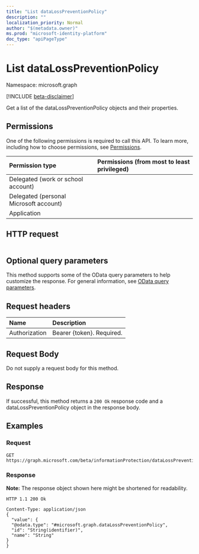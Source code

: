 ```yaml
---
title: "List dataLossPreventionPolicy"
description: ""
localization_priority: Normal
author: "$(metadata.owner)"
ms.prod: "microsoft-identity-platform"
doc_type: "apiPageType"
---
```


# List dataLossPreventionPolicy

Namespace: microsoft.graph

[!INCLUDE [beta-disclaimer](../../includes/beta-disclaimer.md)]

Get a list of the dataLossPreventionPolicy objects and their properties.

## Permissions

One of the following permissions is required to call this API. To learn more, including how to choose permissions, see [Permissions](/graph/permissions-reference).

| Permission type                        | Permissions (from most to least privileged) |
| :------------------------------------- | :------------------------------------------ |
| Delegated (work or school account)     |                                             |
| Delegated (personal Microsoft account) |                                             |
| Application                            |                                             |

## HTTP request

<!-- {
  "blockType": "ignored"
}
-->

```http

```

## Optional query parameters

This method supports some of the OData query parameters to help customize the response. For general information, see [OData query parameters](/graph/query-parameters).

## Request headers

| Name          | Description               |
| :------------ | :------------------------ |
| Authorization | Bearer {token}. Required. |

## Request Body

<!-- Actions and Functions -->

<!-- CRUD Methods -->

Do not supply a request body for this method.

## Response

If successful, this method returns a `200 Ok` response code and a dataLossPreventionPolicy object in the response body.

## Examples

### Request

<!-- {
  "blockType": "request",
  "name": "list_datalosspreventionpolicy"
}
-->

```http
GET https://graph.microsoft.com/beta/informationProtection/dataLossPreventionPolicies/{id}

```

### Response

**Note:** The response object shown here might be shortened for readability.

<!-- {
  "blockType": "response",
  "truncated": true,
  "@odata.type": "microsoft.dataClassificationService.contract.dataLossPreventionPolicy"
}
-->

```http
HTTP 1.1 200 Ok

Content-Type: application/json
{
  "value": {
  "@odata.type": "#microsoft.graph.dataLossPreventionPolicy",
  "id": "String(identifier)",
  "name": "String"
}
}

```
